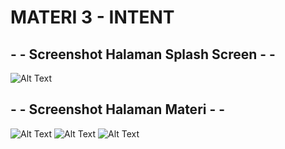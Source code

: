 # MATERI 3 - INTENT

## - - Screenshot Halaman Splash Screen - -
![Alt Text](https://github.com/christianykyo/Materi2_RelativeLayout/blob/master/3.1%20Splash.jpg)

## - - Screenshot Halaman Materi - -
![Alt Text](https://github.com/christianykyo/Materi2_RelativeLayout/blob/master/3.2%20Materi%20a.jpg)
![Alt Text](https://github.com/christianykyo/Materi2_RelativeLayout/blob/master/3.3%20Materi%20b.jpg)
![Alt Text](https://github.com/christianykyo/Materi2_RelativeLayout/blob/master/3.4%20Materi%20c.jpg)
